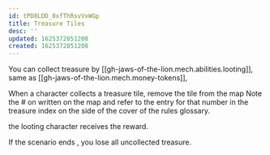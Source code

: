 ```yaml
---
id: tPD8LDD_0xfThRsvVxWGp
title: Treasure Tiles
desc: ''
updated: 1625372851208
created: 1625372851208
---
```


You can collect treasure by [[gh-jaws-of-the-lion.mech.abilities.looting]], same as [[gh-jaws-of-the-lion.mech.money-tokens]],

When a character collects a treasure tile, remove the tile from the map
Note the # on written on the map and refer to the entry for that number
in the treasure index on the side of the cover of the rules glossary.

the looting character receives the reward.

If the scenario ends , you lose all uncollected treasure.
